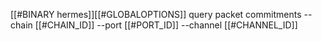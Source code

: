 [[#BINARY hermes]][[#GLOBALOPTIONS]] query packet commitments --chain [[#CHAIN_ID]] --port [[#PORT_ID]] --channel [[#CHANNEL_ID]]
